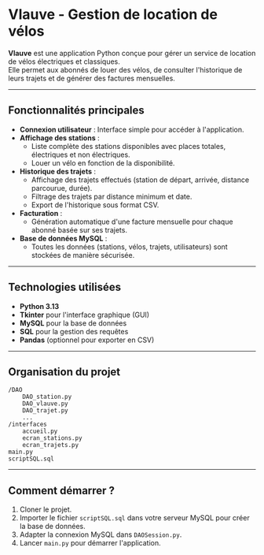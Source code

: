 # Vlauve - Gestion de location de vélos

**Vlauve** est une application Python conçue pour gérer un service de location de vélos électriques et classiques.  
Elle permet aux abonnés de louer des vélos, de consulter l'historique de leurs trajets et de générer des factures mensuelles.

---

## Fonctionnalités principales

- **Connexion utilisateur** : Interface simple pour accéder à l'application.
- **Affichage des stations** :
  - Liste complète des stations disponibles avec places totales, électriques et non électriques.
  - Louer un vélo en fonction de la disponibilité.
- **Historique des trajets** :
  - Affichage des trajets effectués (station de départ, arrivée, distance parcourue, durée).
  - Filtrage des trajets par distance minimum et date.
  - Export de l'historique sous format CSV.
- **Facturation** :
  - Génération automatique d'une facture mensuelle pour chaque abonné basée sur ses trajets.
- **Base de données MySQL** :
  - Toutes les données (stations, vélos, trajets, utilisateurs) sont stockées de manière sécurisée.

---

## Technologies utilisées

- **Python 3.13**
- **Tkinter** pour l'interface graphique (GUI)
- **MySQL** pour la base de données
- **SQL** pour la gestion des requêtes
- **Pandas** (optionnel pour exporter en CSV)

---

## Organisation du projet

```
/DAO
    DAO_station.py
    DAO_vlauve.py
    DAO_trajet.py
    ...
/interfaces
    accueil.py
    ecran_stations.py
    ecran_trajets.py
main.py
scriptSQL.sql
```

---

## Comment démarrer ?

1. Cloner le projet.
2. Importer le fichier `scriptSQL.sql` dans votre serveur MySQL pour créer la base de données.
3. Adapter la connexion MySQL dans `DAOSession.py`.
4. Lancer `main.py` pour démarrer l'application.
